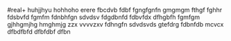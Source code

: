 #real+
huhjjhyu
hohhoho
erere
fbcdvb
fdbf
fgngfgnfn
gmgmgm
fthgf
fghhr
fdsbvfd
fgmfm
fdnbhfgn
sdvdsv
fdgdbnfd
fdbvfdx
dfhgbfh
fgmfgm
gjhhgmjhg
hmghmjg
zzx vvvvzxv
fdhngfn
sdvdsvds
gtefdrg
fdbnfdb
mcvcx 
dfbdfbfd
dfbfdbf
dfbn
